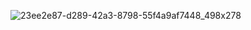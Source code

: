![23ee2e87-d289-42a3-8798-55f4a9af7448_498x278](https://github.com/widneyl/java-projects/assets/36568646/3c3b343d-12e1-471d-8ba8-abe32ac2092a)
